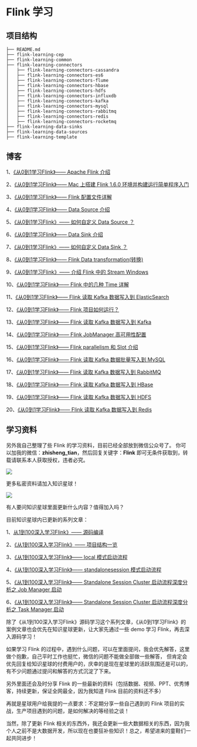 # Flink 学习

## 项目结构

```
├── README.md
├── flink-learning-cep
├── flink-learning-common
├── flink-learning-connectors
│   ├── flink-learning-connectors-cassandra
│   ├── flink-learning-connectors-es6
│   ├── flink-learning-connectors-flume
│   ├── flink-learning-connectors-hbase
│   ├── flink-learning-connectors-hdfs
│   ├── flink-learning-connectors-influxdb
│   ├── flink-learning-connectors-kafka
│   ├── flink-learning-connectors-mysql
│   ├── flink-learning-connectors-rabbitmq
│   ├── flink-learning-connectors-redis
│   ├── flink-learning-connectors-rocketmq
├── flink-learning-data-sinks
├── flink-learning-data-sources
├── flink-learning-template
```

## 博客

1、[《从0到1学习Flink》—— Apache Flink 介绍](http://www.54tianzhisheng.cn/2018/10/13/flink-introduction/)

2、[《从0到1学习Flink》—— Mac 上搭建 Flink 1.6.0 环境并构建运行简单程序入门](http://www.54tianzhisheng.cn/2018/09/18/flink-install)

3、[《从0到1学习Flink》—— Flink 配置文件详解](http://www.54tianzhisheng.cn/2018/10/27/flink-config/)

4、[《从0到1学习Flink》—— Data Source 介绍](http://www.54tianzhisheng.cn/2018/10/28/flink-sources/)

5、[《从0到1学习Flink》—— 如何自定义 Data Source ？](http://www.54tianzhisheng.cn/2018/10/30/flink-create-source/)

6、[《从0到1学习Flink》—— Data Sink 介绍](http://www.54tianzhisheng.cn/2018/10/29/flink-sink/)

7、[《从0到1学习Flink》—— 如何自定义 Data Sink ？](http://www.54tianzhisheng.cn/2018/10/31/flink-create-sink/)

8、[《从0到1学习Flink》—— Flink Data transformation(转换)](http://www.54tianzhisheng.cn/2018/11/04/Flink-Data-transformation/)

9、[《从0到1学习Flink》—— 介绍 Flink 中的 Stream Windows](http://www.54tianzhisheng.cn/2018/12/08/Flink-Stream-Windows/)

10、[《从0到1学习Flink》—— Flink 中的几种 Time 详解](http://www.54tianzhisheng.cn/2018/12/11/Flink-time/)

11、[《从0到1学习Flink》—— Flink 读取 Kafka 数据写入到 ElasticSearch](http://www.54tianzhisheng.cn/2018/12/30/Flink-ElasticSearch-Sink/)

12、[《从0到1学习Flink》—— Flink 项目如何运行？](http://www.54tianzhisheng.cn/2019/01/05/Flink-run/)

13、[《从0到1学习Flink》—— Flink 读取 Kafka 数据写入到 Kafka](http://www.54tianzhisheng.cn/2019/01/06/Flink-Kafka-sink/)

14、[《从0到1学习Flink》—— Flink JobManager 高可用性配置](http://www.54tianzhisheng.cn/2019/01/13/Flink-JobManager-High-availability/)

15、[《从0到1学习Flink》—— Flink parallelism 和 Slot 介绍](http://www.54tianzhisheng.cn/2019/01/14/Flink-parallelism-slot/)

16、[《从0到1学习Flink》—— Flink 读取 Kafka 数据批量写入到 MySQL](http://www.54tianzhisheng.cn/2019/01/15/Flink-MySQL-sink/)

17、[《从0到1学习Flink》—— Flink 读取 Kafka 数据写入到 RabbitMQ](http://www.54tianzhisheng.cn/2019/01/20/Flink-RabbitMQ-sink/)

18、[《从0到1学习Flink》—— Flink 读取 Kafka 数据写入到 HBase]()

19、[《从0到1学习Flink》—— Flink 读取 Kafka 数据写入到 HDFS]()

20、[《从0到1学习Flink》—— Flink 读取 Kafka 数据写入到 Redis]()

## 学习资料

另外我自己整理了些 Flink 的学习资料，目前已经全部放到微信公众号了。
你可以加我的微信：**zhisheng_tian**，然后回复关键字：**Flink** 即可无条件获取到，转载请联系本人获取授权，违者必究。

![](https://ws2.sinaimg.cn/large/006tNbRwly1fyh07imy15j30bq0bwq43.jpg)

更多私密资料请加入知识星球！

![](https://ws1.sinaimg.cn/large/006tKfTcly1g0c5a3l1cyj30u00gewg6.jpg)

有人要问知识星球里面更新什么内容？值得加入吗？

目前知识星球内已更新的系列文章：

1、[从1到100深入学习Flink》—— 源码编译](http://www.54tianzhisheng.cn/)

2、[《从1到100深入学习Flink》—— 项目结构一览](http://www.54tianzhisheng.cn/)

3、[《从1到100深入学习Flink》—— local 模式启动流程](http://www.54tianzhisheng.cn/)

4、[《从1到100深入学习Flink》—— standalonesession 模式启动流程](http://www.54tianzhisheng.cn/)

5、[《从1到100深入学习Flink》—— Standalone Session Cluster 启动流程深度分析之 Job Manager 启动](http://www.54tianzhisheng.cn/)

6、[《从1到100深入学习Flink》—— Standalone Session Cluster 启动流程深度分析之 Task Manager 启动](http://www.54tianzhisheng.cn/)

除了《从1到100深入学习Flink》源码学习这个系列文章，《从0到1学习Flink》的案例文章也会优先在知识星球更新，让大家先通过一些 demo 学习 Flink，再去深入源码学习！

如果学习 Flink 的过程中，遇到什么问题，可以在里面提问，我会优先解答，这里做个抱歉，自己平时工作也挺忙，微信的问题不能做全部做一些解答，
但肯定会优先回复给知识星球的付费用户的，庆幸的是现在星球里的活跃氛围还是可以的，有不少问题通过提问和解答的方式沉淀了下来。

另外里面还会及时分享 Flink 的一些最新的资料（包括数据、视频、PPT、优秀博客，持续更新，保证全网最全，因为我知道 Flink 目前的资料还不多）

再就是星球用户给我提的一点要求：不定期分享一些自己遇到的 Flink 项目的实战，生产项目遇到的问题，是如何解决的等经验之谈！

当然，除了更新 Flink 相关的东西外，我还会更新一些大数据相关的东西，因为我个人之前不是大数据开发，所以现在也要狂补些知识！总之，希望进来的童鞋们一起共同进步！